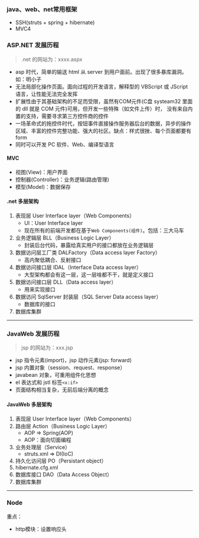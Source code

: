 ### java、web、net常用框架

+ SSH(struts + spring + hibernate)
+ MVC4





### ASP.NET 发展历程

> .net 的网站为：xxxx.aspx

+ asp 时代，简单的输送 html 从 server 到用户面前。出现了很多暴库漏洞。如：明小子
+ 无法局部化操作页面。面向过程的开发语言，解释型的 VBScript 或 JScript 语言，让性能无法完全发挥
+ 扩展性由于其基础架构的不足而受限，虽然有COM元件(C盘 systeam32 里面的 dll 就是 COM 元件)可用，但开发一些特殊（如文件上传）时， 没有来自内置的支持，需要寻求第三方控件商的控件
+ 一场革命式的拖控件时代，按钮事件直接操作服务器后台的数据，异步的操作区域、丰富的控件完整功能、强大的社区。缺点：样式很挫、每个页面都要有form
+ 同时可以开发 PC 软件、Web、编译型语言





#### MVC

- 视图(View)：用户界面
- 控制器(Controller)：业务逻辑(路由管理)
- 模型(Model)：数据保存





#### .net 多层架构

1. 表现层 User Interface layer（Web Components）
   + UI：User Interface layer
   + 现在所有的前端开发都在基于`Web Components(组件)`。包括：三大马车
2. 业务逻辑层 BLL（Business Logic Layer）
   + 封装后台代码，暴露给真实用户的接口都放在业务逻辑层
3. 数据访问层工厂类 DALFactory（Data access layer Factory）
   + 高内聚低耦合、反射接口
4. 数据访问接口层 IDAL（Interface Data access layer）
   + 大型架构都会有这一层，这一层啥都不干，就是定义接口 
5. 数据访问接口层 DLL（Data access layer）
   + 用来实现接口
6. 数据访问 SqlServer 封装层（SQL Server Data access layer）
   + 数据库的接口
7. 数据库集群





---

### JavaWeb 发展历程

> jsp 的网站为：xxx.jsp

+ jsp 指令元素(import)，jsp 动作元素(jsp: forward)
+ jsp 内置对象（session、request、response）
+ javabean 对象，可重用组件化思想
+ el 表达式和 jstl 标签`<x:if>`
+ 页面结构相当复杂，无前后端分离的概念 





#### JavaWeb 多层架构

1. 表现层 User Interface layer（Web Components）
2. 路由层 Action（Business Logic Layer）
   + AOP => Spring(AOP)
   + AOP：面向切面编程
3. 业务处理层（Service）
   + struts.xml => DI(IoC) 
4. 持久化访问层 PO（Persistant object）
5. hibernate.cfg.xml
6. 数据库接口 DAO（Data Access Object）
7. 数据库集群





---

### Node

重点：

+ http模块：设置响应头